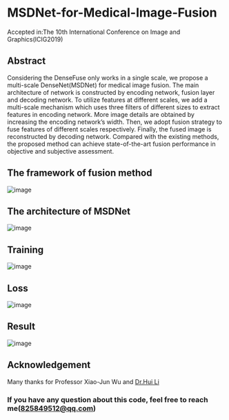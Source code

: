 # MSDNet-for-Medical-Image-Fusion
Accepted in:The 10th International Conference on Image and Graphics(ICIG2019)

## Abstract
Considering the DenseFuse only works in a single scale, we propose a multi-scale DenseNet(MSDNet) for medical image fusion. The main architecture of network is constructed by encoding network, fusion layer and decoding network. To utilize features at different scales, we add a multi-scale mechanism which uses three filters of different sizes to extract features in encoding network. More image details are obtained by increasing the encoding network’s width. Then, we adopt fusion strategy to fuse features of different scales respectively. Finally, the fused image is reconstructed by decoding network. Compared with the existing methods, the proposed method can achieve state-of-the-art fusion performance in objective and subjective assessment.

## The framework of fusion method
![image](https://github.com/songxujay/MSDNet-for-Medical-Image-Fusion/blob/master/figures/framework.png)


## The architecture of MSDNet
![image](https://github.com/songxujay/MSDNet-for-Medical-Image-Fusion/blob/master/figures/MSDNet.png)

## Training
![image](https://github.com/songxujay/MSDNet-for-Medical-Image-Fusion/blob/master/figures/train.png)

## Loss
![image](https://github.com/songxujay/MSDNet-for-Medical-Image-Fusion/blob/master/figures/compareLoss.png)

## Result
![image](https://github.com/songxujay/MSDNet-for-Medical-Image-Fusion/blob/master/figures/result.png)

## Acknowledgement
Many thanks for Professor Xiao-Jun Wu and [Dr.Hui Li](https://github.com/hli1221)


### If you have any question about this code, feel free to reach me(825849512@qq.com)
